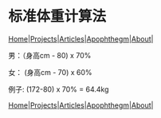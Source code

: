 # 标准体重计算法

[Home](/README.md)|[Projects](/projects.md)|[Articles](/articles.md)|[Apophthegm](/apophthegm.md)|[About](/about.md)|

男：（身高cm - 80) x 70%    

女： (身高cm - 70) x 60%    

例子: (172-80) x 70% = 64.4kg    

[Home](/README.md)|[Projects](/projects.md)|[Articles](/articles.md)|[Apophthegm](/apophthegm.md)|[About](/about.md)|